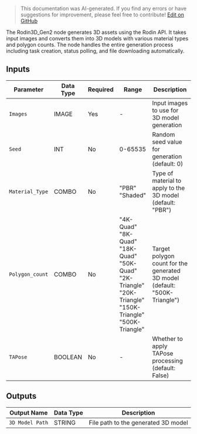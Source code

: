 > This documentation was AI-generated. If you find any errors or have suggestions for improvement, please feel free to contribute! [Edit on GitHub](https://github.com/Comfy-Org/embedded-docs/blob/main/comfyui_embedded_docs/docs/Rodin3D_Gen2/en.md)

The Rodin3D_Gen2 node generates 3D assets using the Rodin API. It takes input images and converts them into 3D models with various material types and polygon counts. The node handles the entire generation process including task creation, status polling, and file downloading automatically.

## Inputs

| Parameter | Data Type | Required | Range | Description |
|-----------|-----------|----------|-------|-------------|
| `Images` | IMAGE | Yes | - | Input images to use for 3D model generation |
| `Seed` | INT | No | 0-65535 | Random seed value for generation (default: 0) |
| `Material_Type` | COMBO | No | "PBR"<br>"Shaded" | Type of material to apply to the 3D model (default: "PBR") |
| `Polygon_count` | COMBO | No | "4K-Quad"<br>"8K-Quad"<br>"18K-Quad"<br>"50K-Quad"<br>"2K-Triangle"<br>"20K-Triangle"<br>"150K-Triangle"<br>"500K-Triangle" | Target polygon count for the generated 3D model (default: "500K-Triangle") |
| `TAPose` | BOOLEAN | No | - | Whether to apply TAPose processing (default: False) |

## Outputs

| Output Name | Data Type | Description |
|-------------|-----------|-------------|
| `3D Model Path` | STRING | File path to the generated 3D model |
